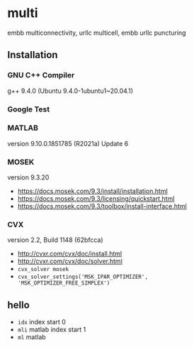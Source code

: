 # multi
embb multiconnectivity, urllc multicell, embb urllc puncturing
## Installation
### GNU C++ Compiler
g++ 9.4.0 (Ubuntu 9.4.0-1ubuntu1~20.04.1)
### Google Test
### MATLAB
version 9.10.0.1851785 (R2021a) Update 6
### MOSEK
version 9.3.20
- https://docs.mosek.com/9.3/install/installation.html
- https://docs.mosek.com/9.3/licensing/quickstart.html
- https://docs.mosek.com/9.3/toolbox/install-interface.html
### CVX
version 2.2, Build 1148 (62bfcca)
- http://cvxr.com/cvx/doc/install.html
- http://cvxr.com/cvx/doc/solver.html
- `cvx_solver mosek`
- `cvx_solver_settings('MSK_IPAR_OPTIMIZER', 'MSK_OPTIMIZER_FREE_SIMPLEX')`
## hello
- `idx` index start 0
- `mli` matlab index start 1
- `ml` matlab
